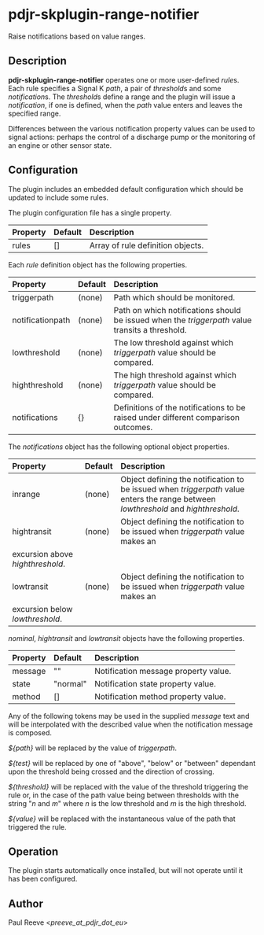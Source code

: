 # pdjr-skplugin-range-notifier

Raise notifications based on value ranges.

## Description

**pdjr-skplugin-range-notifier** operates one or more user-defined
*rule*s.
Each rule specifies a Signal K *path*, a pair of *threshold*s
and some *notification*s.
The *threshold*s define a range and the plugin will issue a
*notification*, if one is defined, when the *path* value enters and
leaves the specified range.

Differences between the various notification property values can be
used to signal actions: perhaps the control of a discharge pump or the
monitoring of an engine or other sensor state.

## Configuration

The plugin includes an embedded default configuration which should be
updated to include some rules.

The plugin configuration file has a single property.

| Property            | Default | Description |
| :------------------ | :------ | :-----------|
| rules               | []      | Array of rule definition objects.

Each *rule* definition object has the following properties.

| Property            | Default | Description |
| :------------------ | :------ | :-----------|
| triggerpath         | (none)  | Path which should be monitored. |
| notificationpath    | (none)  | Path on which notifications should be issued when the *triggerpath* value transits a threshold. |
| lowthreshold        | (none)  | The low threshold against which *triggerpath* value should be compared. |
| highthreshold       | (none)  | The high threshold against which *triggerpath* value should be compared. |
| notifications       | {}      | Definitions of the notifications to be raised under different comparison outcomes. |

The *notifications* object has the following optional object
properties.

| Property            | Default | Description |
| :------------------ | :------ | :-----------|
| inrange             | (none)  | Object defining the notification to be issued when *triggerpath* value enters the range between *lowthreshold* and *highthreshold*. |
| hightransit         | (none)  | Object defining the notification to be issued when *triggerpath* value makes an
excursion above *highthreshold*. |
| lowtransit          | (none)  | Object defining the notification to be issued when *triggerpath* value makes an
excursion below *lowthreshold*. |

*nominal*, *hightransit* and *lowtransit* objects have the following properties.

| Property            | Default  | Description |
| :------------------ | :------- | :-----------|
| message             | ""       | Notification message property value. |
| state               | "normal" | Notification state property value. |
| method              | []       | Notification method property value. |

Any of the following tokens may be used in the supplied *message* text
and will be interpolated with the described value when the notification
message is composed.

_${path}_ will be replaced by the value of *triggerpath*.

_${test}_ will be replaced by one of "above", "below" or "between"
dependant upon the threshold being crossed and the direction of
crossing.

_${threshold}_ will be replaced with the value of the threshold
triggering the rule or, in the case of the path value being between
thresholds with the string "_n_ and _m_" where _n_ is the low threshold
and _m_ is the high threshold.

_${value}_ will be replaced with the instantaneous value of the
path that triggered the rule.

## Operation

The plugin starts automatically once installed, but will not operate until it has been configured.

## Author

Paul Reeve <*preeve_at_pdjr_dot_eu*>
